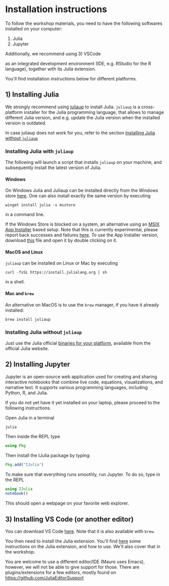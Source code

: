 # Installation instructions

To follow the workshop materials, you need to have the following softwares installed on your computer:
1) Julia
2) Jupyter

Additionally, we recommend using
3) VSCode

as an integrated development environment (IDE, e.g. RStudio for the R language), together with its Julia extension.

You'll find installation instructions below for different platforms.

## 1) Installing Julia

We strongly recommend using [juliaup](https://github.com/JuliaLang/juliaup) to install Julia. `juliaup` is a cross-platform installer for the Julia programming language, that allows to manage different Julia version, and e.g. update the Julia version when the installed version is outdated.

In case juliaup does not work for you, refer to the section [Installing Julia without `juliaup`](#installing-julia-without-juliaup)
### Installing Julia with `juliaup`
The following will launch a script that installs `juliaup` on your machine, and subsequently install the latest version of Julia.

#### Windows

On Windows Julia and Juliaup can be installed directly from the Windows store [here](https://www.microsoft.com/store/apps/9NJNWW8PVKMN). One can also install exactly the same version by executing

```
winget install julia -s msstore
```

in a command line.

If the Windows Store is blocked on a system, an alternative using an [MSIX App Installer](https://learn.microsoft.com/en-us/windows/msix/app-installer/app-installer-file-overview) based setup. Note that this is currently experimental, please report back successes and failures [here](https://github.com/JuliaLang/juliaup/issues/343). To use the App Installer version, download [this](https://install.julialang.org/Julia.appinstaller) file and open it by double clicking on it.

#### MacOS and Linux

`juliaup` can be installed on Linux or Mac by executing

```
curl -fsSL https://install.julialang.org | sh
```

in a shell.

#### Mac and `brew`

An alternative on MacOS is to use the `brew` manager, if you have it already installed:

```
brew install juliaup
```

### Installing Julia without `juliaup`
Just use the Julia official [binaries for your platform](https://julialang.org/downloads/), available from the official Julia website.


## 2) Installing Jupyter
Jupyter is an open-source web application used for creating and sharing interactive notebooks that combine live code, equations, visualizations, and narrative text. It supports various programming languages, including Python, R, and Julia.

If you do not yet have it yet installed on your laptop, please proceed to the following instructions.

Open Julia in a terminal

```shell
julia
```

Then inside the REPL type
```julia
using Pkg
```
Then install the IJulia package by typing:

```julia
Pkg.add("IJulia")
```

To make sure that everything runs smoothly, run Jupyter. To do so, type in the REPL
```julia
using IJulia
notebook()
```
This should open a webpage on your favorite web explorer.

## 3) Installing VS Code (or another editor)

You can download VS Code [here](https://code.visualstudio.com/download). Note that it is also available with `brew`.

You then need to install the Julia extension. You'll find [here](https://code.visualstudio.com/docs/languages/julia) some instructions on the Julia extension, and how to use. We'll also cover that in the workshop.

You are welcome to use a different editor/IDE (Mauro uses Emacs), however, we will not be able to give support for those.  There are plugins/extensions for a few editors, mostly found on https://github.com/JuliaEditorSupport
